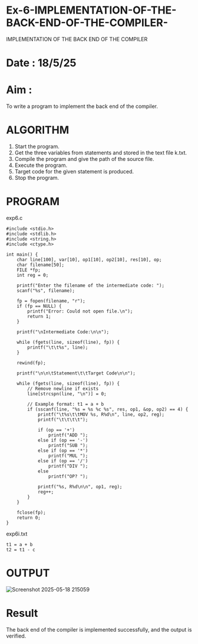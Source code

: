 # Ex-6-IMPLEMENTATION-OF-THE-BACK-END-OF-THE-COMPILER-
IMPLEMENTATION OF THE BACK END OF THE COMPILER 
# Date : 18/5/25
# Aim :
To write a program to implement the back end of the compiler.
# ALGORITHM
1. Start the program.
2. Get the three variables from statements and stored in the text file k.txt.
3. Compile the program and give the path of the source file.
4. Execute the program.
5. Target code for the given statement is produced.
6. Stop the program.
# PROGRAM

exp6.c

```
#include <stdio.h>
#include <stdlib.h>
#include <string.h>
#include <ctype.h>

int main() {
    char line[100], var[10], op1[10], op2[10], res[10], op;
    char filename[50];
    FILE *fp;
    int reg = 0;

    printf("Enter the filename of the intermediate code: ");
    scanf("%s", filename);

    fp = fopen(filename, "r");
    if (fp == NULL) {
        printf("Error: Could not open file.\n");
        return 1;
    }

    printf("\nIntermediate Code:\n\n");

    while (fgets(line, sizeof(line), fp)) {
        printf("\t\t%s", line);
    }

    rewind(fp);

    printf("\n\n\tStatement\t\tTarget Code\n\n");

    while (fgets(line, sizeof(line), fp)) {
        // Remove newline if exists
        line[strcspn(line, "\n")] = 0;

        // Example format: t1 = a + b
        if (sscanf(line, "%s = %s %c %s", res, op1, &op, op2) == 4) {
            printf("\t%s\t\tMOV %s, R%d\n", line, op2, reg);
            printf("\t\t\t\t");

            if (op == '+')
                printf("ADD ");
            else if (op == '-')
                printf("SUB ");
            else if (op == '*')
                printf("MUL ");
            else if (op == '/')
                printf("DIV ");
            else
                printf("OP? ");

            printf("%s, R%d\n\n", op1, reg);
            reg++;
        }
    }

    fclose(fp);
    return 0;
}

```

exp6i.txt

```
t1 = a + b
t2 = t1 - c

```
# OUTPUT


![Screenshot 2025-05-18 215059](https://github.com/user-attachments/assets/daf72145-ad42-49d3-84ea-7e918d6269c8)


# Result
The back end of the compiler is implemented successfully, and the output is verified.
